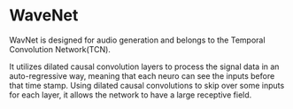 # WaveNet


WavNet is designed for audio generation and belongs to the Temporal Convolution Network(TCN).

It utilizes dilated causal convolution layers to process the signal data in an auto-regressive way, meaning that each neuro can see the inputs before that time stamp. Using dilated causal convolutions to skip over some inputs for each layer, it allows the network to have a large receptive field.